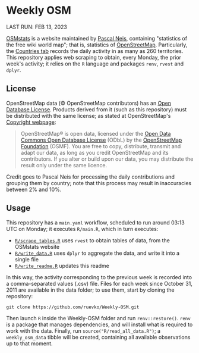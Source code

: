 # Weekly OSM
LAST RUN: FEB 13, 2023

[OSMstats](https://osmstats.neis-one.org) is a website maintained by
[Pascal Neis](https://neis-one.org/about), containing "statistics of the free wiki
world map"; that is, statistics of [OpenStreetMap](https://www.openstreetmap.org).
Particularly, the [Countries tab](https://osmstats.neis-one.org/?item=countries)
records the daily activity in as many as 260 territories. This repository applies
web scraping to obtain, every Monday, the prior week's activity; it relies on the
`R` language and packages `renv`, `rvest` and `dplyr`.

## License
OpenStreetMap data (© OpenStreetMap contributors) has an
[Open Database License](license.txt). Products derived from it (such as
this repository) must be distributed with the same license; as stated at
OpenStreetMap's [Copyright webpage](https://www.openstreetmap.org/copyright):

> OpenStreetMap® is open data, licensed under the
[Open Data Commons Open Database License](https://opendatacommons.org/licenses/odbl)
(ODbL) by the [OpenStreetMap Foundation](https://wiki.osmfoundation.org/wiki/Main_Page)
(OSMF). You are free to copy, distribute, transmit and adapt our data, as long
as you credit OpenStreetMap and its contributors. If you alter or build upon
our data, you may distribute the result only under the same licence.

Credit goes to Pascal Neis for processing the daily contributions and grouping them
by country; note that this process may result in inaccuracies between 2% and 10%.

## Usage
This repository has a `main.yaml` workflow, scheduled to run around
03:13 UTC on Monday; it executes `R/main.R`, which in turn executes:
* [`R/scrape_tables.R`](R/scrape_tables.R) uses `rvest`
to obtain tables of data, from the OSMstats website
* [`R/write_data.R`](R/write_data.R) uses `dplyr`
to aggregate the data, and write it into a single file
* [`R/write_readme.R`](R/write_readme.R) updates this readme

In this way, the activity corresponding to the previous week is recorded into a
comma-separated values (.csv) file. Files for each week since October 31, 2011
are available in the data folder; to use them, start by cloning the repository:
```
git clone https://github.com/ruevko/Weekly-OSM.git
```

Then launch `R` inside the Weekly-OSM folder and run `renv::restore()`. `renv` is
a package that manages dependencies, and will install what is required to work with
the data. Finally, run `source("R/read_all_data.R")`; a `weekly_osm_data` tibble
will be created, containing all available observations up to that moment.
